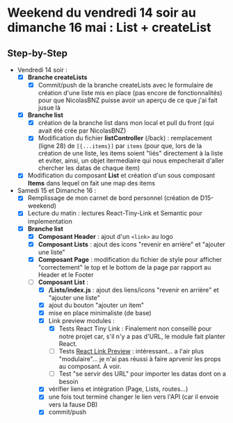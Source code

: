 # Weekend du vendredi 14 soir au dimanche 16 mai : List + createList
## Step-by-Step

- Vendredi 14 soir :
  - [x] __Branche createLists__
    - [x] Commit/push de la branche createLists avec le formulaire de création d'une liste mis en place (pas encore de fonctionnalités) pour que NicolasBNZ puisse avoir un aperçu de ce que j'ai fait jusue là
  - [x] __Branche list__
    - [x] création de la branche list dans mon local et pull du front (qui avait été crée par NicolasBNZ)
    - [x] Modification du fichier __listController__ (/back) : remplacement (ligne 28) de `[{...items}]` par `items` (pour que, lors de la création de une liste, les items soient "liés" directement à la liste et eviter, ainsi, un objet itermediaire qui nous empecherait d'aller chercher les datas de chaque item)
  - [x] Modification du composant __List__ et création d'un sous composant __Items__ dans lequel on fait une map des items
- Samedi 15 et Dimanche 16 :
  - [x] Remplissage de mon carnet de bord personnel (création de D15-weekend)
  - [x] Lecture du matin : lectures React-Tiny-Link et Semantic pour implementation
  - [x] __Branche list__
      - [x] __Composant Header__ : ajout d'un `<link>` au logo
      - [x] __Composant Lists__ : ajout des icons "revenir en arrière" et "ajouter une liste"
      - [x] __Composant Page__ : modification du fichier de style pour afficher "correctement" le top et le bottom de la page par rapport au Header et le Footer
      - [ ] __Composant List__ :
        - [x] __/Lists/index.js__ : ajout des liens/icons "revenir en arrière" et "ajouter une liste"
        - [x] ajout du bouton "ajouter un item"
        - [x] mise en place minimaliste (de base)
        - [x] Link preview modules :
          - [x] Tests React Tiny Link : Finalement non conseillé pour notre projet car, s'il n'y a pas d'URL, le module fait planter React.
          - [ ] Tests [React Link Preview](https://github.com/ashwamegh/react-link-preview) : intéressant... a l'air plus "modulaire"... je n'ai pas réussi à faire aprvenir les props au composant. À voir.
          - [ ] Test "se servir des URL" pour importer les datas dont on a besoin
        - [x] vérifier liens et intégration (Page, Lists, routes...)
        - [x] une fois tout terminé changer le lien vers l'API (car il envoie vers la fause DB)
        - [x] commit/push
